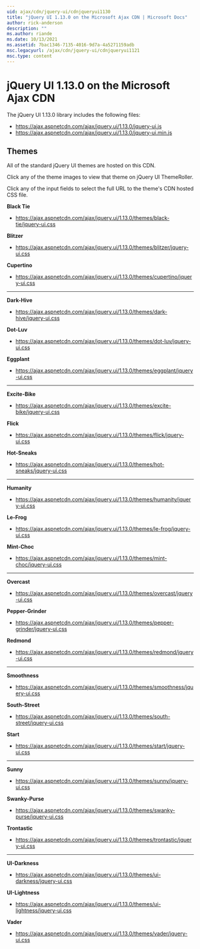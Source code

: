 ```yaml
---
uid: ajax/cdn/jquery-ui/cdnjqueryui1130
title: "jQuery UI 1.13.0 on the Microsoft Ajax CDN | Microsoft Docs"
author: rick-anderson
description: ""
ms.author: riande
ms.date: 10/13/2021
ms.assetid: 7bac1346-7135-4016-9d7a-4a5271159adb
msc.legacyurl: /ajax/cdn/jquery-ui/cdnjqueryui1121
msc.type: content
---
```

# jQuery UI 1.13.0 on the Microsoft Ajax CDN

The jQuery UI 1.13.0 library includes the following files:

- https://ajax.aspnetcdn.com/ajax/jquery.ui/1.13.0/jquery-ui.js
- https://ajax.aspnetcdn.com/ajax/jquery.ui/1.13.0/jquery-ui.min.js

## Themes

All of the standard jQuery UI themes are hosted on this CDN.

Click any of the theme images to view that theme on jQuery UI ThemeRoller.

Click any of the input fields to select the full URL to the theme's CDN hosted CSS file.

**Black Tie**   
- https://ajax.aspnetcdn.com/ajax/jquery.ui/1.13.0/themes/black-tie/jquery-ui.css

**Blitzer**  
- https://ajax.aspnetcdn.com/ajax/jquery.ui/1.13.0/themes/blitzer/jquery-ui.css

**Cupertino**    
- https://ajax.aspnetcdn.com/ajax/jquery.ui/1.13.0/themes/cupertino/jquery-ui.css

---

**Dark-Hive**  
- https://ajax.aspnetcdn.com/ajax/jquery.ui/1.13.0/themes/dark-hive/jquery-ui.css

**Dot-Luv**   
- https://ajax.aspnetcdn.com/ajax/jquery.ui/1.13.0/themes/dot-luv/jquery-ui.css

**Eggplant** 
- https://ajax.aspnetcdn.com/ajax/jquery.ui/1.13.0/themes/eggplant/jquery-ui.css

---

**Excite-Bike**  
- https://ajax.aspnetcdn.com/ajax/jquery.ui/1.13.0/themes/excite-bike/jquery-ui.css

**Flick**  
- https://ajax.aspnetcdn.com/ajax/jquery.ui/1.13.0/themes/flick/jquery-ui.css

**Hot-Sneaks**  
- https://ajax.aspnetcdn.com/ajax/jquery.ui/1.13.0/themes/hot-sneaks/jquery-ui.css

---

**Humanity**  
- https://ajax.aspnetcdn.com/ajax/jquery.ui/1.13.0/themes/humanity/jquery-ui.css

**Le-Frog**  
- https://ajax.aspnetcdn.com/ajax/jquery.ui/1.13.0/themes/le-frog/jquery-ui.css

**Mint-Choc**  
- https://ajax.aspnetcdn.com/ajax/jquery.ui/1.13.0/themes/mint-choc/jquery-ui.css

---

**Overcast**  
- https://ajax.aspnetcdn.com/ajax/jquery.ui/1.13.0/themes/overcast/jquery-ui.css

**Pepper-Grinder**  
- https://ajax.aspnetcdn.com/ajax/jquery.ui/1.13.0/themes/pepper-grinder/jquery-ui.css

**Redmond**  
- https://ajax.aspnetcdn.com/ajax/jquery.ui/1.13.0/themes/redmond/jquery-ui.css

---

**Smoothness**   
- https://ajax.aspnetcdn.com/ajax/jquery.ui/1.13.0/themes/smoothness/jquery-ui.css

**South-Street**  
- https://ajax.aspnetcdn.com/ajax/jquery.ui/1.13.0/themes/south-street/jquery-ui.css

**Start**   
- https://ajax.aspnetcdn.com/ajax/jquery.ui/1.13.0/themes/start/jquery-ui.css

---

**Sunny**  
- https://ajax.aspnetcdn.com/ajax/jquery.ui/1.13.0/themes/sunny/jquery-ui.css

**Swanky-Purse**  
- https://ajax.aspnetcdn.com/ajax/jquery.ui/1.13.0/themes/swanky-purse/jquery-ui.css

**Trontastic**  
- https://ajax.aspnetcdn.com/ajax/jquery.ui/1.13.0/themes/trontastic/jquery-ui.css

---

**UI-Darkness**  
- https://ajax.aspnetcdn.com/ajax/jquery.ui/1.13.0/themes/ui-darkness/jquery-ui.css

**UI-Lightness**  
- https://ajax.aspnetcdn.com/ajax/jquery.ui/1.13.0/themes/ui-lightness/jquery-ui.css

**Vader**  
- https://ajax.aspnetcdn.com/ajax/jquery.ui/1.13.0/themes/vader/jquery-ui.css
